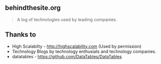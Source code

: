 ## behindthesite.org

> A log of technologies used by leading companies.


## Thanks to  

- High Scalabilty - http://highscalability.com (Used by permission)
- Technology Blogs by technology enthusiats and technology companies.
- datatables - https://github.com/DataTables/DataTables


